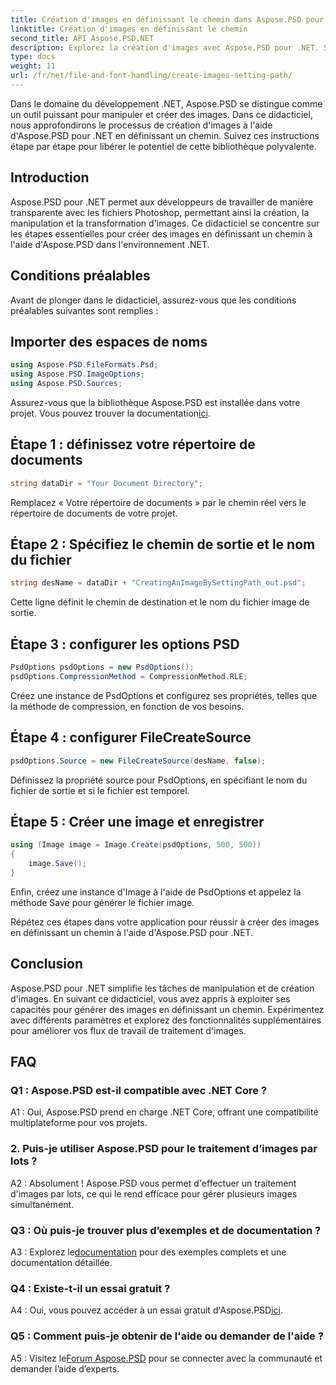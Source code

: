```yaml
---
title: Création d'images en définissant le chemin dans Aspose.PSD pour .NET
linktitle: Création d'images en définissant le chemin
second_title: API Aspose.PSD.NET
description: Explorez la création d'images avec Aspose.PSD pour .NET. Suivez notre guide étape par étape et libérez le potentiel de cette puissante bibliothèque.
type: docs
weight: 11
url: /fr/net/file-and-font-handling/create-images-setting-path/
---
```

Dans le domaine du développement .NET, Aspose.PSD se distingue comme un outil puissant pour manipuler et créer des images. Dans ce didacticiel, nous approfondirons le processus de création d'images à l'aide d'Aspose.PSD pour .NET en définissant un chemin. Suivez ces instructions étape par étape pour libérer le potentiel de cette bibliothèque polyvalente.

## Introduction

Aspose.PSD pour .NET permet aux développeurs de travailler de manière transparente avec les fichiers Photoshop, permettant ainsi la création, la manipulation et la transformation d'images. Ce didacticiel se concentre sur les étapes essentielles pour créer des images en définissant un chemin à l'aide d'Aspose.PSD dans l'environnement .NET.

## Conditions préalables

Avant de plonger dans le didacticiel, assurez-vous que les conditions préalables suivantes sont remplies :

## Importer des espaces de noms

```csharp
using Aspose.PSD.FileFormats.Psd;
using Aspose.PSD.ImageOptions;
using Aspose.PSD.Sources;
```

Assurez-vous que la bibliothèque Aspose.PSD est installée dans votre projet. Vous pouvez trouver la documentation[ici](https://reference.aspose.com/psd/net/).

## Étape 1 : définissez votre répertoire de documents

```csharp
string dataDir = "Your Document Directory";
```

Remplacez « Votre répertoire de documents » par le chemin réel vers le répertoire de documents de votre projet.

## Étape 2 : Spécifiez le chemin de sortie et le nom du fichier

```csharp
string desName = dataDir + "CreatingAnImageBySettingPath_out.psd";
```

Cette ligne définit le chemin de destination et le nom du fichier image de sortie.

## Étape 3 : configurer les options PSD

```csharp
PsdOptions psdOptions = new PsdOptions();
psdOptions.CompressionMethod = CompressionMethod.RLE;
```

Créez une instance de PsdOptions et configurez ses propriétés, telles que la méthode de compression, en fonction de vos besoins.

## Étape 4 : configurer FileCreateSource

```csharp
psdOptions.Source = new FileCreateSource(desName, false);
```

Définissez la propriété source pour PsdOptions, en spécifiant le nom du fichier de sortie et si le fichier est temporel.

## Étape 5 : Créer une image et enregistrer

```csharp
using (Image image = Image.Create(psdOptions, 500, 500))
{
    image.Save();
}
```

Enfin, créez une instance d'Image à l'aide de PsdOptions et appelez la méthode Save pour générer le fichier image.

Répétez ces étapes dans votre application pour réussir à créer des images en définissant un chemin à l'aide d'Aspose.PSD pour .NET.

## Conclusion

Aspose.PSD pour .NET simplifie les tâches de manipulation et de création d'images. En suivant ce didacticiel, vous avez appris à exploiter ses capacités pour générer des images en définissant un chemin. Expérimentez avec différents paramètres et explorez des fonctionnalités supplémentaires pour améliorer vos flux de travail de traitement d'images.

## FAQ

### Q1 : Aspose.PSD est-il compatible avec .NET Core ?

A1 : Oui, Aspose.PSD prend en charge .NET Core, offrant une compatibilité multiplateforme pour vos projets.

### 2. Puis-je utiliser Aspose.PSD pour le traitement d’images par lots ?

A2 : Absolument ! Aspose.PSD vous permet d'effectuer un traitement d'images par lots, ce qui le rend efficace pour gérer plusieurs images simultanément.

### Q3 : Où puis-je trouver plus d’exemples et de documentation ?

 A3 : Explorez le[documentation](https://reference.aspose.com/psd/net/) pour des exemples complets et une documentation détaillée.

### Q4 : Existe-t-il un essai gratuit ?

 A4 : Oui, vous pouvez accéder à un essai gratuit d'Aspose.PSD[ici](https://releases.aspose.com/).

### Q5 : Comment puis-je obtenir de l'aide ou demander de l'aide ?

 A5 : Visitez le[Forum Aspose.PSD](https://forum.aspose.com/c/psd/34) pour se connecter avec la communauté et demander l’aide d’experts.
